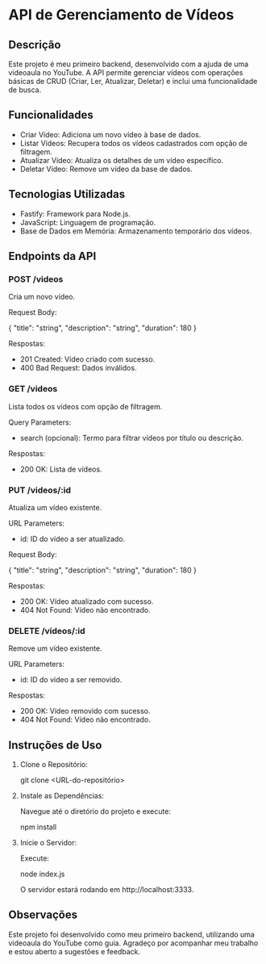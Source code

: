 # API de Gerenciamento de Vídeos

## Descrição

Este projeto é meu primeiro backend, desenvolvido com a ajuda de uma videoaula no YouTube. A API permite gerenciar vídeos com operações básicas de CRUD (Criar, Ler, Atualizar, Deletar) e inclui uma funcionalidade de busca.

## Funcionalidades

- Criar Vídeo: Adiciona um novo vídeo à base de dados.
- Listar Vídeos: Recupera todos os vídeos cadastrados com opção de filtragem.
- Atualizar Vídeo: Atualiza os detalhes de um vídeo específico.
- Deletar Vídeo: Remove um vídeo da base de dados.

## Tecnologias Utilizadas

- Fastify: Framework para Node.js.
- JavaScript: Linguagem de programação.
- Base de Dados em Memória: Armazenamento temporário dos vídeos.

## Endpoints da API

### POST /videos

Cria um novo vídeo.

Request Body:

{
    "title": "string",
    "description": "string",
    "duration": 180
}

Respostas:

- 201 Created: Vídeo criado com sucesso.
- 400 Bad Request: Dados inválidos.

### GET /videos

Lista todos os vídeos com opção de filtragem.

Query Parameters:

- search (opcional): Termo para filtrar vídeos por título ou descrição.

Respostas:

- 200 OK: Lista de vídeos.

### PUT /videos/:id

Atualiza um vídeo existente.

URL Parameters:

- id: ID do vídeo a ser atualizado.

Request Body:

{
    "title": "string",
    "description": "string",
    "duration": 180
}

Respostas:

- 200 OK: Vídeo atualizado com sucesso.
- 404 Not Found: Vídeo não encontrado.

### DELETE /videos/:id

Remove um vídeo existente.

URL Parameters:

- id: ID do vídeo a ser removido.

Respostas:

- 200 OK: Vídeo removido com sucesso.
- 404 Not Found: Vídeo não encontrado.

## Instruções de Uso

1. Clone o Repositório:

    git clone <URL-do-repositório>

2. Instale as Dependências:

    Navegue até o diretório do projeto e execute:

    npm install

3. Inicie o Servidor:

    Execute:

    node index.js

    O servidor estará rodando em http://localhost:3333.

## Observações

Este projeto foi desenvolvido como meu primeiro backend, utilizando uma videoaula do YouTube como guia. Agradeço por acompanhar meu trabalho e estou aberto a sugestões e feedback.
